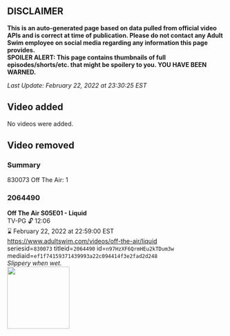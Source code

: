 ## DISCLAIMER
**This is an auto-generated page based on data pulled from official video APIs and is correct at time of publication. Please do not contact any Adult Swim employee on social media regarding any information this page provides.**  
**SPOILER ALERT: This page contains thumbnails of full episodes/shorts/etc. that might be spoilery to you. YOU HAVE BEEN WARNED.**  

_Last Update: February 22, 2022 at 23:30:25 EST_
## Video added
No videos were added.  
## Video removed
### Summary
830073 Off The Air: 1  
### 2064490
**Off The Air S05E01 - Liquid**  
TV-PG 🔓 12:06  
⌛ February 22, 2022 at 22:59:00 EST  
https://www.adultswim.com/videos/off-the-air/liquid  
seriesid=`830073` titleid=`2064490` id=`n97HzXF6QrmHEu2kTDum3w` mediaid=`ef1f74159371439993a22c094414f3e2fad2d248`  
_Slippery when wet._  
<a href="https://media.cdn.adultswim.com/uploads/20200312/thumbnails/2_20312133957-offtheair_501_dup-20150716.jpg"><img src="https://media.cdn.adultswim.com/uploads/20200312/thumbnails/2_20312133957-offtheair_501_dup-20150716.jpg" height="144px" /></a>
